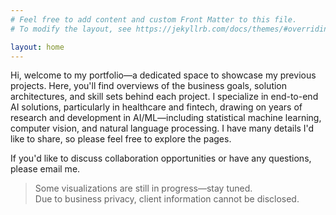 ```yaml
---
# Feel free to add content and custom Front Matter to this file.
# To modify the layout, see https://jekyllrb.com/docs/themes/#overriding-theme-defaults

layout: home
---
```


Hi, welcome to my portfolio—a dedicated space to showcase my previous projects. Here, you'll find overviews of the business goals, solution architectures, and skill sets behind each project. I specialize in end-to-end AI solutions, particularly in healthcare and fintech, drawing on years of research and development in AI/ML—including statistical machine learning, computer vision, and natural language processing. I have many details I'd like to share, so please feel free to explore the pages. 

If you'd like to discuss collaboration opportunities or have any questions, please email me.

> Some visualizations are still in progress—stay tuned.  
> Due to business privacy, client information cannot be disclosed. 
